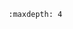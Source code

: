 <!-- used for displaying doctree when selecting file -->
```{toctree}
:maxdepth: 4
```
<!-- This imports the README from the /test/unit directory -->
```{include} ../tests/unit/unit-tests.md
```